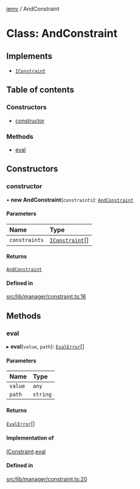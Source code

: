 [jemv](../README.md) / AndConstraint

# Class: AndConstraint

## Implements

- [`IConstraint`](../interfaces/IConstraint.md)

## Table of contents

### Constructors

- [constructor](AndConstraint.md#constructor)

### Methods

- [eval](AndConstraint.md#eval)

## Constructors

### constructor

• **new AndConstraint**(`constraints`): [`AndConstraint`](AndConstraint.md)

#### Parameters

| Name | Type |
| :------ | :------ |
| `constraints` | [`IConstraint`](../interfaces/IConstraint.md)[] |

#### Returns

[`AndConstraint`](AndConstraint.md)

#### Defined in

[src/lib/manager/constraint.ts:16](https://github.com/data7expressions/jemv/blob/8fc7e43bbe8003ed3c89190ec9032f686bac5421/src/lib/manager/constraint.ts#L16)

## Methods

### eval

▸ **eval**(`value`, `path`): [`EvalError`](../interfaces/EvalError.md)[]

#### Parameters

| Name | Type |
| :------ | :------ |
| `value` | `any` |
| `path` | `string` |

#### Returns

[`EvalError`](../interfaces/EvalError.md)[]

#### Implementation of

[IConstraint](../interfaces/IConstraint.md).[eval](../interfaces/IConstraint.md#eval)

#### Defined in

[src/lib/manager/constraint.ts:20](https://github.com/data7expressions/jemv/blob/8fc7e43bbe8003ed3c89190ec9032f686bac5421/src/lib/manager/constraint.ts#L20)
